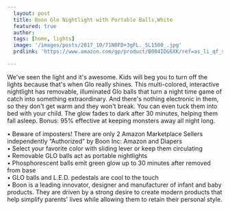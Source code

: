 ```yaml
---
  layout: post
  title: Boon Glo Nightlight with Portable Balls,White
  featured: true
  author: 
  tags: [home, lights]
  image: '/images/posts/2017_10/71N0FD+3gFL._SL1500_.jpg'
  prdlink: 'https://www.amazon.com/gp/product/B004IDG6XK/ref=as_li_qf_sp_asin_il_tl?ie=UTF8&tag=ehdwhqkr-20&camp=1789&creative=9325&linkCode=as2&creativeASIN=B004IDG6XK&linkId=dfaf1cbc197fe906771238f5b2ece7d4'

---
```


We've seen the light and it's awesome. Kids will beg you to turn off the lights because that's when Glo really shines. This multi-colored, interactive nightlight has removable, illuminated Glo balls that turn a night time game of catch into something extraordinary. And there's nothing electronic in them, so they don't get warm and they won't break. You can even tuck them into bed with your child. The glow fades to dark after 30 minutes, helping them fall asleep. Bonus: 95% effective at keeping monsters away all night long.



• Beware of imposters! There are only 2 Amazon Marketplace Sellers independently “Authorized” by Boon Inc: Amazon and Diapers<br>
• Select your favorite color with sliding lever or keep them circulating<br>
• Removable GLO balls act as portable nightlights<br>
• Phosphorescent balls emit green glow up to 30 minutes after removed from base<br>
• GLO balls and L.E.D. pedestals are cool to the touch<br>
• Boon is a leading innovator, designer and manufacturer of infant and baby products. They are driven by a strong desire to create modern products that help simplify parents' lives while allowing them to retain their personal style.<br>